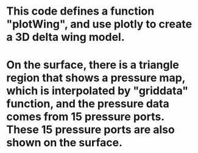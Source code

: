 # This code defines a function "plotWing", and use plotly to create a 3D delta wing model.
# On the surface, there is a triangle region that shows a pressure map, which is interpolated by "griddata" function, and the pressure data comes from 15 pressure ports. These 15 pressure ports are also shown on the surface.

